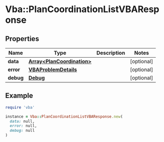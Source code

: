 # Vba::PlanCoordinationListVBAResponse

## Properties

| Name | Type | Description | Notes |
| ---- | ---- | ----------- | ----- |
| **data** | [**Array&lt;PlanCoordination&gt;**](PlanCoordination.md) |  | [optional] |
| **error** | [**VBAProblemDetails**](VBAProblemDetails.md) |  | [optional] |
| **debug** | [**Debug**](Debug.md) |  | [optional] |

## Example

```ruby
require 'vba'

instance = Vba::PlanCoordinationListVBAResponse.new(
  data: null,
  error: null,
  debug: null
)
```

